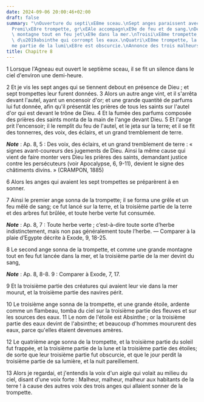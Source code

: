 ```yaml
---
date: 2024-09-06 20:00:46+02:00
draft: false
summary: "\nOuverture du septi\xE8me sceau.\nSept anges paraissent avec sept trompettes.\n\
  Premi\xE8re trompette, gr\xEAle accompagn\xE9e de feu et de sang.\nDeuxi\xE8me trompette,\
  \ montagne tout en feu jet\xE9e dans la mer.\nTroisi\xE8me trompette, \xE9toile\
  \ d\u2019absinthe qui corrompt les eaux.\nQuatri\xE8me trompette, la troisi\xE8\
  me partie de la lumi\xE8re est obscurcie.\nAnnonce des trois malheurs qui vont suivre.\n"
title: Chapitre 8
---
```





1 Lorsque l'Agneau eut ouvert le septième sceau, il se fit un silence dans le ciel d'environ une demi-heure.


2 Et je vis les sept anges qui se tiennent debout en présence de Dieu ; et sept trompettes leur furent données. 3 Alors un autre ange vint, et il s'arrêta devant l'autel, ayant un encensoir d'or; et une grande quantité de parfums lui fut donnée, afin qu'il présentât les prières de tous les saints sur l'autel d'or qui est devant le trône de Dieu. 4 Et la fumée des parfums composée des prières des saints monta de la main de l'ange devant Dieu. 5 Et l'ange prit l'encensoir; il le remplit du feu de l'autel, et le jeta sur la terre; et il se fit des tonnerres, des voix, des éclairs, et un grand tremblement de terre.

***Note*** :  Ap. 8, 5 : Des voix, des éclairs, et un grand tremblement de terre : « signes avant-coureurs des jugements de Dieu. Ainsi la même cause qui vient de faire monter vers Dieu les prières des saints, demandant justice contre les persécuteurs (voir Apocalypse, 6, 9-11), devient le signe des châtiments divins. » (CRAMPON, 1885)


6 Alors les anges qui avaient les sept trompettes se préparèrent à en sonner.


7 Ainsi le premier ange sonna de la trompette; il se forma une grêle et un feu mêlé de sang; ce fut lancé sur la terre, et la troisième partie de la terre et des arbres fut brûlée, et toute herbe verte fut consumée.

***Note*** :  Ap. 8, 7 : Toute herbe verte ; c’est-à-dire toute sorte d’herbe indistinctement, mais non pas généralement toute l’herbe. ― Comparer à la plaie d’Egypte décrite à Exode, 9, 18-25.


8 Le second ange sonna de la trompette, et comme une grande montagne tout en feu fut lancée dans la mer, et la troisième partie de la mer devint du sang,

***Note*** :  Ap. 8, 8-8. 9 : Comparer à Exode, 7, 17.

9 Et la troisième partie des créatures qui avaient leur vie dans la mer mourut, et la troisième partie des navires périt.


10 Le troisième ange sonna de la trompette, et une grande étoile, ardente comme un flambeau, tomba du ciel sur la troisième partie des fleuves et sur les sources des eaux. 11 Le nom de l'étoile est Absinthe ; or la troisième partie des eaux devint de l'absinthe; et beaucoup d'hommes moururent des eaux, parce qu'elles étaient devenues amères.


12 Le quatrième ange sonna de la trompette, et la troisième partie du soleil fut frappée, et la troisième partie de la lune et la troisième partie des étoiles; de sorte que leur troisième partie fut obscurcie, et que le jour perdit la troisième partie de sa lumière, et la nuit pareillement.


13 Alors je regardai, et j'entendis la voix d'un aigle qui volait au milieu du ciel, disant d'une voix forte : Malheur, malheur, malheur aux habitants de la terre ! à cause des autres voix des trois anges qui allaient sonner de la trompette.

